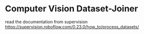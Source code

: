 # Computer Vision Dataset-Joiner
read the documentation from supervision 
https://supervision.roboflow.com/0.23.0/how_to/process_datasets/
